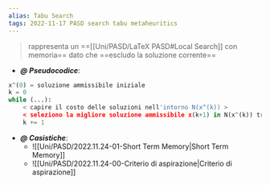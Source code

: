 ```yaml
---
alias: Tabu Search
tags: 2022-11-17 PASD search tabu metaheuritics
---
```


> rappresenta un ==[[Uni/PASD/LaTeX PASD#Local Search]] con memoria== dato che ==escludo la soluzione corrente==

- ***@ Pseudocodice***:
```python
x^(0) = soluzione ammissibile iniziale
k = 0
while (...):
	< capire il costo delle soluzioni nell'intorno N(x^(k)) >
	< seleziono la migliore soluzione ammissibile x(k+1) in N(x^(k)) tranne la soluzione corrente x(k)
	k += 1
```

- ***@ Casistiche***:
	- ![[Uni/PASD/2022.11.24-01-Short Term Memory|Short Term Memory]]
	- ![[Uni/PASD/2022.11.24-00-Criterio di aspirazione|Criterio di aspirazione]]